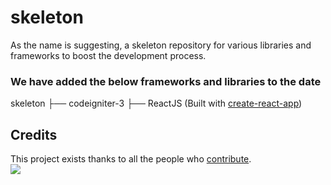 # skeleton

As the name is suggesting, a skeleton repository for various libraries and frameworks to boost the development process.

### We have added the below frameworks and libraries to the date

skeleton
├── codeigniter-3
├── ReactJS (Built with [create-react-app](https://github.com/facebook/create-react-app))

## Credits

This project exists thanks to all the people who [contribute](CONTRIBUTING.md).<br>
<a href="https://github.com/facebook/create-react-app/graphs/contributors"><img src="https://opencollective.com/create-react-app/contributors.svg?width=890&button=false" /></a>
